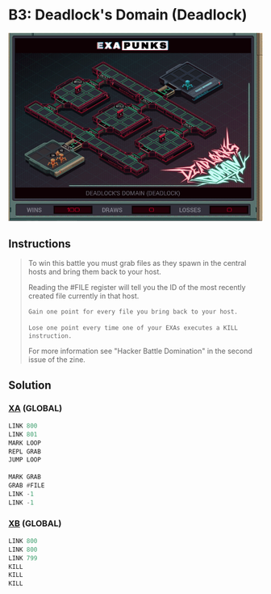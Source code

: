 # B3: Deadlock's Domain (Deadlock)
<div align='center'><img src='PB022.gif' /></div>

## Instructions
>To win this battle you must grab files as they spawn in the central hosts and bring them back to your host. 
>
>Reading the #FILE register will tell you the ID of the most recently created file currently in that host.
>
>     Gain one point for every file you bring back to your host.
>
>     Lose one point every time one of your EXAs executes a KILL instruction.
>
>For more information see "Hacker Battle Domination" in the second issue of the zine.

## Solution

### [XA](XA.exa) (GLOBAL)
```asm
LINK 800
LINK 801
MARK LOOP
REPL GRAB
JUMP LOOP

MARK GRAB
GRAB #FILE
LINK -1
LINK -1
```

### [XB](XB.exa) (GLOBAL)
```asm
LINK 800
LINK 800
LINK 799
KILL
KILL
KILL
```